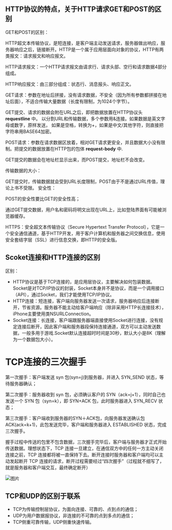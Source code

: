 ## HTTP协议的特点，关于HTTP请求GET和POST的区别

GET和POST的区别：

HTTP超文本传输协议，是短连接，是客户端主动发送请求，服务器做出响应，服务器响应之后，链接断开。HTTP是一个属于应用层面向对象的协议，HTTP有两类报文：请求报文和响应报文。

HTTP请求报文：一个HTTP请求报文由请求行、请求头部、空行和请求数据4部分组成。

HTTP响应报文：由三部分组成：状态行、消息报头、响应正文。

GET请求：参数在地址后拼接，没有请求数据，不安全（因为所有参数都拼接在地址后面），不适合传输大量数据（长度有限制，为1024个字节）。

GET提交、请求的数据会附在URL之后，即把数据放置在HTTP协议头 **requestline** 中。
以分割URL和传输数据，多个参数用&连接。如果数据是英文字母或数字，原样发送，
如果是空格，转换为+，如果是中文/其他字符，则直接把字符串用BASE64加密。

POST请求：参数在请求数据区放着，相对GET请求更安全，并且数据大小没有限制。把提交的数据放置在HTTP包的包体 **request-body** 中.

GET提交的数据会在地址栏显示出来，而POST提交，地址栏不会改变。

传输数据的大小：

GET提交时，传输数据就会受到URL长度限制，POST由于不是通过URL传值，理论上书不受限。
安全性：

POST的安全性要比GET的安全性高；

通过GET提交数据，用户名和密码将明文出现在URL上，比如登陆界面有可能被浏览器缓存。

HTTPS：安全超文本传输协议（Secure Hypertext Transfer Protocol），它是一个安全通信通道，基于HTTP开发，用于客户计算机和服务器之间交换信息，使用安全套结字层（SSL）进行信息交换，即HTTP的安全版。

<span id="scoket_http_diff"></span>

## Scoket连接和HTTP连接的区别

区别：

* HTTP协议是基于TCP连接的，是应用层协议，主要解决如何包装数据。Socket是对TCP/IP协议的封装，Socket本身并不是协议，而是一个调用接口（API），通过Socket，我们才能使用TCP/IP协议。
* HTTP连接：短连接，客户端向服务器发送一次请求，服务器响应后连接断开，节省资源。服务器不能主动给客户端响应（除非采用HTTP长连接技术），iPhone主要使用类NSURLConnection。
* Socket连接：长连接，客户端跟服务器端直接使用Socket进行连接，没有规定连接后断开，因此客户端和服务器段保持连接通道，双方可以主动发送数据，一般多用于游戏.Socket默认连接超时时间是30秒，默认大小是8K（理解为一个数据包大小）。

<span id="tcp_3_hand"></span>

# TCP连接的三次握手

第一次握手：客户端发送 syn 包(syn=j)到服务器，并进入 SYN_SEND 状态，等待服务器确认；

第二次握手：服务器收到 syn 包，必须确认客户的 SYN（ack=j+1），同时自己也发送一个 SYN 包（syn=k），即 SYN+ACK 包，此时服务器进入 SYN_RECV 状态；

第三次握手：客户端收到服务器的SYN＋ACK包，向服务器发送确认包ACK(ack=k+1)，此包发送完毕，客户端和服务器进入 ESTABLISHED 状态，完成三次握手。

握手过程中传送的包里不包含数据，三次握手完毕后，客户端与服务器才正式开始传送数据。理想状态下，TCP 连接一旦建立，在通信双方中的任何一方主动关闭连接之前，TCP 连接都将被一直保持下去。断开连接时服务器和客户端均可以主动发起断开 TCP 连接的请求，断开过程需要经过“四次握手”（过程就不细写了，就是服务器和客户端交互，最终确定断开）

![图片](https://upload-images.jianshu.io/upload_images/3788243-4830cacee1f1e7d3.png?imageMogr2/auto-orient/strip|imageView2/2/w/875/format/webp)


<span id="tcp_udp_diff"></span>

## TCP和UDP的区别于联系

* TCP为传输控制层协议，为面向连接、可靠的、点到点的通信；
* UDP为用户数据报协议，非连接的不可靠的点到多点的通信；
* TCP侧重可靠传输，UDP侧重快速传输。